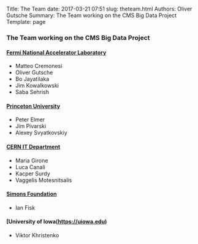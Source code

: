 Title: The Team
date: 2017-03-21 07:51
slug: theteam.html
Authors: Oliver Gutsche
Summary: The Team working on the CMS Big Data Project
Template: page

### The Team working on the CMS Big Data Project

#### [Fermi National Accelerator Laboratory](http://www.fnal.gov)

* Matteo Cremonesi
* Oliver Gutsche
* Bo Jayatilaka
* Jim Kowalkowski
* Saba Sehrish

#### [Princeton University](https://www.princeton.edu) 

* Peter Elmer
* Jim Pivarski
* Alexey Svyatkovskiy

#### [CERN IT Department](http://information-technology.web.cern.ch)

* Maria Girone
* Luca Canali
* Kacper Surdy
* Vaggelis Motesnitsalis

#### [Simons Foundation](https://www.simonsfoundation.org)

* Ian Fisk

#### [University of Iowa\(https://uiowa.edu)

* Viktor Khristenko

